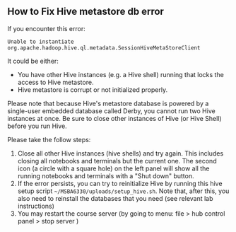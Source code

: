 ## How to Fix Hive metastore db error

If you encounter this error:

`Unable to instantiate org.apache.hadoop.hive.ql.metadata.SessionHiveMetaStoreClient`

It could be either:

- You have other Hive instances (e.g. a Hive shell) running that locks the access to Hive metastore.
- Hive metastore is corrupt or not initialized properly.
  
Please note that because Hive's metastore database is powered by a single-user embedded database called Derby, you cannot run two Hive instances at once. Be sure to close other instances of Hive (or Hive Shell) before you run Hive.


Please take the follow steps:

1. Close all other Hive instances (hive shells) and try again. This includes closing all notebooks and terminals but the current one. The second icon (a circle with a square hole) on the left panel will show all the running notebooks and terminals with a "Shut down" button.
2. If the error persists, you can try to reinitialize Hive by running this hive setup script `~/MSBA6330/uploads/setup_hive.sh`. Note that, after this, you also need to reinstall the databases that you need (see relevant lab instructions)
3. You may restart the course server (by going to menu: file > hub control panel > stop server )



